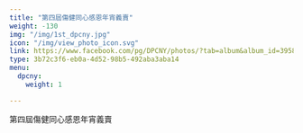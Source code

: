 ```yaml
---
title: "第四屆傷健同心感恩年宵義賣"
weight: -130
img: "/img/1st_dpcny.jpg"
icon: "/img/view_photo_icon.svg"
link: https://www.facebook.com/pg/DPCNY/photos/?tab=album&album_id=395883567152778
type: 3b72c3f6-eb0a-4d52-98b5-492aba3aba14
menu:
  dpcny:
    weight: 1

---
```

第四屆傷健同心感恩年宵義賣
